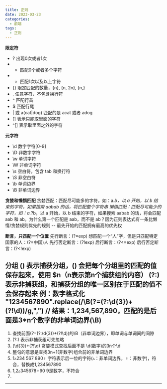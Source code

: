 ```yaml
---
title: 正则
date: 2023-03-23
categories:
  - 前端
tags:
  - 正则
---
```


**限定符**
- ? 出现0次或者1次
- * 匹配0个或者多个字符
- + 匹配1次以及以上字符
- {} 限定匹配的数量，{n}, {n, 2n}, {n,}
- . 任意字符，不包含换行符
- ^ 匹配行首
- $ 匹配行尾
- | 或 a(cat|dog) 匹配的是 acat 或者 adog
- [] 表示只能取里面的字符
- ^[] 表示取里面之外的字符

**元字符**

- \d 数字字符[0-9]
- \D 非数字字符
- \w 单词字符
- \W 非单词字符
- \s 空白符，包含 tab 和换行符
- \S 非空白符
- \b 单词边界
- \B 非单词边界


**贪婪和懒惰匹配**
贪婪匹配：匹配尽可能多的字符，如：a.*b，以 a 开始，以 b 结束的字符，如果搜索 aabab 的话，将匹配整个字符串
懒惰匹配：匹配尽可能少的字符，如：a.*?b，以 a 开始，以 b 结束的字符，如果搜索 aabab 的话，将会匹配 aab 和 ab。为什么第一个匹配是 aab，而不是 ab？因为正则表达式有一条比懒惰/贪婪规则优先的规则 -- 最先开始的匹配拥有最高的优先权

**断言，只匹配一个位置**
先行断言：(?=exp) 想匹配一个“人”字，但是只匹配特定国家的人：(?=中国)人
先行否定断言：(?!exp)
后行断言：(?<=exp)
后行否定断言：(?<!exp)

**分组**
() 表示捕获分组，() 会把每个分组里的匹配的值保存起来，使用 $n（n表示第n个捕获组的内容）
(?:) 表示非捕获组，和捕获分组的唯一区别在于匹配的值不会保存起来
例：数字格式化
"1234567890".replace(/\B(?=(?:\d{3})+(?!\d))/g,",") // 结果：1,234,567,890，匹配的是后面是3*n个数字的非单词边界(\B)
---
1. 查找前面(?=(?:\d{3})+(?!\d))的\B（非单词边界），即单词与单词间的间隙
2. (?:) 表示非捕获组可先忽略
3. (\d{3})+(?!\d) 贪婪模式查找后面不是 \d(数字)的3n个\d
4. 整句的意思是查找3n+1(非数字)组合前的非单词边界
5. 1▵234 567 890♀ 字符表示后一位的字符(▵：非单词边界，♀：非数字)，符合，替换成1,234567890
6. 1,2▵345678♀90 9是数字，不符合
7. 
---